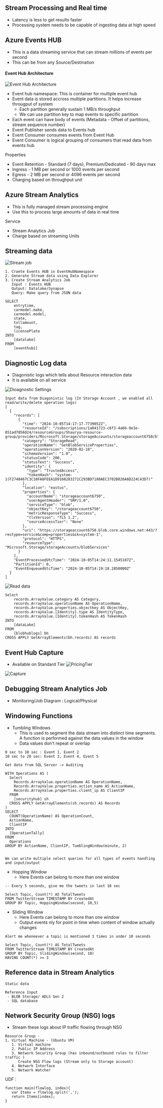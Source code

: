 ## Stream Processing and Real time
- Latency is less to get results faster
- Processing system needs to be capable of ingesting data at high speed

## Azure Events HUB
- This is a data streaming service that can stream millions of events per second
- This can be from any Source/Destination

#### Event Hub Architecture

![Event Hub Architecture](https://github.com/ShauryaRawat10/Data-Engineering/blob/92af1d993e92899e1af7eacb8d77505459b2e1cd/Azure%20Cloud/Introduction/Storage/EventHubsArchitecture.png)

- Event hub namespace: This is container for multiple event hub
- Event data is stored accross multiple partitions. It helps increase througput of system
  - Each partition generally sustain 1 MB/s throughput
  - We can use partition key to map events to specific partition
- Each event can have body of events (Metadata - Offset of partitions, stream sequence number)
- Event Publisher sends data to Events hub
- Event Consumer consumes events from Event Hub
- Event Consumer is logical grouping of consumers that read data from events hub

Properties
- Event Retention - Standard (7 days), Premium/Dedicated - 90 days max
- Ingress - 1 MB per second or 1000 events per second
- Egress - 2 MB per second or 4096 events per second
- Charging based on throughput unit

## Azure Stream Analytics
- This is fully managed stream processing engine
- Use this to process large amounts of data in real time

Service
- Stream Analytics Job
- Charge based on streaming Units

## Streaming data 
![Stream job](https://github.com/ShauryaRawat10/Data-Engineering/blob/75879668588fa28f09a9e42199f1ad8af2ce5b19/Azure%20Cloud/Introduction/Storage/StreamAnalyticsJob.png)

```
1. Craete Events HUB in EventHubNamespace
2. Generate Stream data using Data Explorer
3. Create Stream Analytics Job
   Input : Events HUB
   Output: Datalake/Synapse
   Query: Make query from JSON data

SELECT
    entrytime,
    carmodel.make,
    carmodel.model,
    state,
    tollamount,
    tag,
    licensePlate
INTO
    [datalake]
FROM
    [eventhub1]
```

## Diagnostic Log data
- Diagonistic logs which tells about Resource interaction data
- It is available on all service

![Dioagnostic Settings](https://github.com/ShauryaRawat10/Data-Engineering/blob/d783f09942a23eca988afb738fb4d0f209caef3d/Azure%20Cloud/Introduction/Storage/DiagonisticSettings_BLOB_1.png)

```
Input data from Diagonistic log (In Storage Account , we enabled all read/write/delete operation logs)
[
  {
    "records": [
      {
        "time": "2024-10-05T14:17:17.7739052Z",
        "resourceId": "/subscriptions/1a041723-c6f3-4a66-9e1e-051ad7056024/resourceGroups/Shaurya-resource-group/providers/Microsoft.Storage/storageAccounts/storageaccount6750/blobServices/default",
        "category": "StorageRead",
        "operationName": "GetBlobServiceProperties",
        "operationVersion": "2020-02-10",
        "schemaVersion": "1.0",
        "statusCode": 200,
        "statusText": "Success",
        "identity": {
          "type": "TrustedAccess",
          "tokenHash": "system-1(F2748467C3C10FA8FEEA1D9168283271C293BD7188AEC3702B826A6D224C43D7)"
        },
        "location": "eastus",
        "properties": {
          "accountName": "storageaccount6750",
          "userAgentHeader": "SRP/1.0",
          "serviceType": "blob",
          "objectKey": "/storageaccount6750",
          "metricResponseType": "Success",
          "tlsVersion": "TLS 1.2",
          "sourceAccessTier": "None"
        },
        "uri": "https://storageaccount6750.blob.core.windows.net:443/?restype=service&comp=properties&sk=system-1",
        "protocol": "HTTPS",
        "resourceType": "Microsoft.Storage/storageAccounts/blobServices"
      }
    ],
    "EventProcessedUtcTime": "2024-10-05T14:24:11.1545107Z",
    "PartitionId": 0,
    "EventEnqueuedUtcTime": "2024-10-05T14:19:10.2850000Z"
  }
]

```
![Read data](https://github.com/ShauryaRawat10/Data-Engineering/blob/d783f09942a23eca988afb738fb4d0f209caef3d/Azure%20Cloud/Introduction/Storage/ReadDiagonisticStreamingdata.png)

```
Select 
    records.ArrayValue.category AS Category,
    records.ArrayValue.operationName AS OperationName,
    records.ArrayValue.properties.objectkey AS ObjectKey,
    records.ArrayValue.[Identity].type AS IdentityType,
    records.ArrayValue.[Identity].tokenHash AS TokenHash
INTO
    [dataLake]
FROM
    [blobhublogs] bh
CROSS APPLY GetArrayElements(bh.records) AS records
```


## Event Hub Capture
- Available on Standard Tier
![PricingTier](https://github.com/ShauryaRawat10/Data-Engineering/blob/d783f09942a23eca988afb738fb4d0f209caef3d/Azure%20Cloud/Introduction/Storage/ChoosePricingTier.png)

![Capture](https://github.com/ShauryaRawat10/Data-Engineering/blob/d3844370f4d0e88f937d0b3618621a9d2ed2d39a/Azure%20Cloud/Introduction/Storage/EventHubCapture.png)

## Debugging Stream Analytics Job
- Monitoring/Job Diagram : Logical/Physical


## Windowing Functions
- Tumbling Windows
  - This is used to segment the data stream into distinct time segments. A function is performed against the data values in the window
  - Data values don't repeat or overlap
 
```
0 sec to 10 sec : Event 1, Event 2
10 sec to 20 sec: Event 3, Event 4, Event 5

Get data from SQL Server -> Auditing

WITH Operations AS (
  Select
    Records.ArrayValue.operationName AS OperationName,
    Records.ArrayValue.properties.action_name AS ActionName,
    Records.ArrayValue.properties.client_ip AS ClientIP
  FROM
    [securityhub] sh
  CROSS APPLY GetArrayElements(sh.records) AS Records
)
SELECT
  COUNT(OperationName) AS OperationCount,
  ActionName,
  ClientIP
INTO
  [OperationTally]
FROM
  Operations
GROUP BY ActionName, ClientIP, TumblingWindow(minute, 2)


We can write multiple select queries for all types of events handling and input/output
```



- Hopping Window
  - Here Events can belong to more than one window

```
-- Every 5 seconds, give me the tweets in last 10 sec

Select Topic, Count(*) AS TotalTweets
FROM TwitterStream TIMESTAMP BY CreatedAt
GROUP BY Topic, HoppingWindow(second, 10,5)
```

- Sliding Window
  - Here Events can belong to more than one window
  - Output events nly for point in time when content of window actually changes

```
Alert me wheneever a topic is mentioned 3 times in under 10 seconds

Select Topic, Count(*) AS TotalTweets
FROM TwitterStream TIMESTAMP BY CreatedAt
GROUP BY Topic, SlidingWindow(second, 10)
HAVING COUNT(*) >= 3
```


## Reference data in Stream Analytics
```
Static data

Reference Input
 - BLOB Storage/ ADLS Gen 2
 - SQL database
```

## Network Security Group (NSG) logs
- Stream these logs about IP traffic flowing through NSG

```
Resource Group - 
1. Virtual Machine - (Ubuntu VM)
   1. Virtual machine
   2. Public IP Address
   3. Network Security Group (has inbound/outbound rules to filter traffic )
      Create NSG Flow logs (Stream only to Storage account)
   4. Network Interface
   5. Network Watcher

```

UDF : 
```
function main(flowlog, index){
   var Items = flowlog.split(',');
   return Items[index];
}

```























